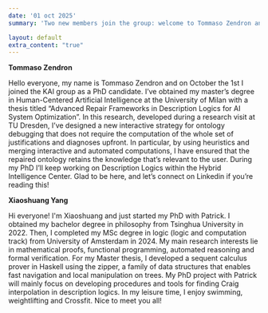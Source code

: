 ```yaml
---
date: '01 oct 2025'
summary: 'Two new members join the group: welcome to Tommaso Zendron and Xiaoshuang Yang! Both of them will be working with Patrick.'

layout: default
extra_content: "true"
---
```

**Tommaso Zendron**

Hello everyone, my name is Tommaso Zendron and on October the 1st I joined the KAI group as a PhD candidate. I’ve obtained my master’s degree in Human-Centered Artificial Intelligence at the University of Milan with a thesis titled “Advanced Repair Frameworks in Description Logics for AI System Optimization”. In this research, developed during a research visit at TU Dresden, I’ve designed a new interactive strategy for ontology debugging that does not require the computation of the whole set of justifications and diagnoses upfront. In particular, by using heuristics and merging interactive and automated computations, I have ensured that the repaired ontology retains the knowledge that’s relevant to the user. During my PhD I’ll keep working on Description Logics within the Hybrid Intelligence Center. Glad to be here, and let’s connect on Linkedin if you’re reading this!



**Xiaoshuang Yang**

Hi everyone! I'm Xiaoshuang and just started my PhD with Patrick. I obtained my bachelor degree in philosophy from Tsinghua University in 2022. Then, I completed my MSc degree in logic (logic and computation track) from University of Amsterdam in 2024. My main research interests lie in mathematical proofs, functional programming, automated reasoning and formal verification. For my Master thesis, I developed a sequent calculus prover in Haskell using the zipper, a family of data structures that enables fast navigation and local manipulation on trees. My PhD project with Patrick will mainly focus on developing procedures and tools for finding Craig interpolation in description logics.
In my leisure time, I enjoy swimming, weightlifting and Crossfit. Nice to meet you all!


